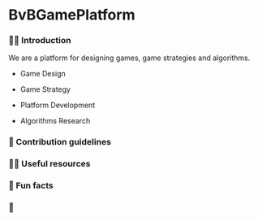 # BvBGamePlatform

### 🙋‍♀️ Introduction
We are a platform for designing games, game strategies and algorithms.

* Game Design

* Game Strategy

* Platform Development

* Algorithms Research

### 🌈 Contribution guidelines

### 👩‍💻 Useful resources

### 🍿 Fun facts

### 🧙

